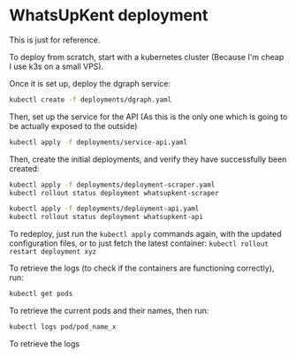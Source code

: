 # WhatsUpKent deployment

This is just for reference.

To deploy from scratch, start with a kubernetes cluster (Because I'm cheap I use k3s on a small VPS).

Once it is set up, deploy the dgraph service:

```bash
kubectl create -f deployments/dgraph.yaml
```

Then, set up the service for the API (As this is the only one which is going to be actually exposed to the outside)

```bash
kubectl apply -f deployments/service-api.yaml
```

Then, create the initial deployments, and verify they have successfully been created:

```bash
kubectl apply -f deployments/deployment-scraper.yaml
kubectl rollout status deployment whatsupkent-scraper
```

```bash
kubectl apply -f deployments/deployment-api.yaml
kubectl rollout status deployment whatsupkent-api
```

To redeploy, just run the `kubectl apply` commands again, with the updated configuration files, or to just fetch the latest container:
`kubectl rollout restart deployment xyz`

To retrieve the logs (to check if the containers are functioning correctly), run:

```bash
kubectl get pods
```

To retrieve the current pods and their names, then run:

```bash
kubectl logs pod/pod_name_x
```

To retrieve the logs
